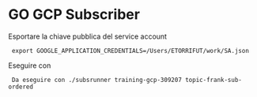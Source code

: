 # GO GCP Subscriber

Esportare la chiave pubblica del service account

     export GOOGLE_APPLICATION_CREDENTIALS=/Users/ETORRIFUT/work/SA.json

Eseguire con

     Da eseguire con ./subsrunner training-gcp-309207 topic-frank-sub-ordered
